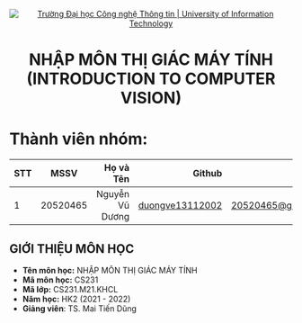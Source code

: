 <!-- Banner -->
<p align="center">
  <a href="https://www.uit.edu.vn/" title="Trường Đại học Công nghệ Thông tin" style="border: none;">
    <img src="https://i.imgur.com/WmMnSRt.png" alt="Trường Đại học Công nghệ Thông tin | University of Information Technology">
  </a>
</p>

<!-- Header -->
<h1 align="center"><b>NHẬP MÔN THỊ GIÁC MÁY TÍNH<br>(INTRODUCTION TO COMPUTER VISION)</b></h>

<!-- Main -->
# Thành viên nhóm:
| STT    | MSSV          | Họ và Tên              | Github                                                  | Email                   |
| ------ |:-------------:| ----------------------:|--------------------------------------------------------:|-------------------------:
| 1      | 20520465      | Nguyễn Vũ Dương        |[duongve13112002](https://github.com/duongve13112002)    |20520465@gm.uit.edu.vn   |


## GIỚI THIỆU MÔN HỌC
* **Tên môn học:** NHẬP MÔN THỊ GIÁC MÁY TÍNH
* **Mã môn học:** CS231
* **Mã lớp:** CS231.M21.KHCL
* **Năm học:** HK2 (2021 - 2022)
* **Giảng viên**: TS. Mai Tiến Dũng
